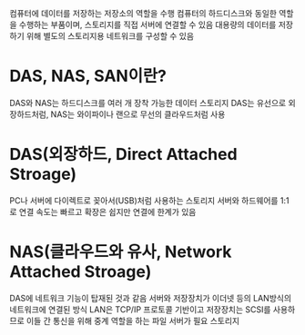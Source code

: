 
컴퓨터에 데이터를 저장하는 저장소의 역할을 수행
컴퓨터의 하드디스크와 동일한 역할을 수행하는 부품이며, 스토리지를 직접 서버에 연결할 수 있음
대용량의 데이터를 저장하기 위해 별도의 스토리지용 네트워크를 구성할 수 있음

# DAS, NAS, SAN이란?

DAS와 NAS는 하드디스크를 여러 개 장착 가능한 데이터 스토리지
DAS는 유선으로 외장하드처럼, NAS는 와이파이나 랜으로 무선의 클라우드처럼 사용


# DAS(외장하드, Direct Attached Stroage)

PC나 서버에 다이렉트로 꽂아서(USB)처럼 사용하는 스토리지
서버와 하드웨어를 1:1로 연결
속도는 빠르고 확장은 쉽지만 연결에 한계가 있음

# NAS(클라우드와 유사, Network Attached Stroage)

DAS에 네트워크 기능이 탑재된 것과 같음
서버와 저장장치가 이더넷 등의 LAN방식의 네트워크에 연결된 방식
LAN은 TCP/IP 프로토콜 기반이고 저장장치는 SCSI를 사용하므로 이들 간 통신을 위해
중계 역할을 하는 파일 서버가 필요
스토리지 